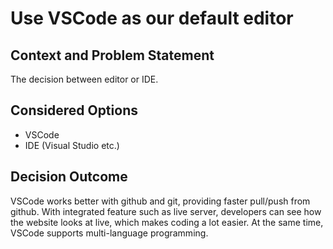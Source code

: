 # Use VSCode as our default editor

## Context and Problem Statement

The decision between editor or IDE.

## Considered Options

- VSCode
- IDE (Visual Studio etc.)

## Decision Outcome

VSCode works better with github and git, providing faster pull/push from github. With integrated feature such as live server, developers can see how the website looks at live, which makes coding a lot easier. At the same time, VSCode supports multi-language programming.
